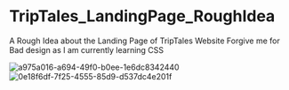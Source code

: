 # TripTales_LandingPage_RoughIdea
A Rough Idea about the Landing Page of TripTales Website
Forgive me for Bad design as I am currently learning CSS

![a975a016-a694-49f0-b0ee-1e6dc8342440](https://github.com/KamalpreetSingh178/TripTales_LandingPage_RoughIdea/assets/147826488/5a23980d-2714-425c-a269-81abd75ee06c)
![0e18f6df-7f25-4555-85d9-d537dc4e201f](https://github.com/KamalpreetSingh178/TripTales_LandingPage_RoughIdea/assets/147826488/c65976a2-c314-45bf-90e4-0803df7704a6)
